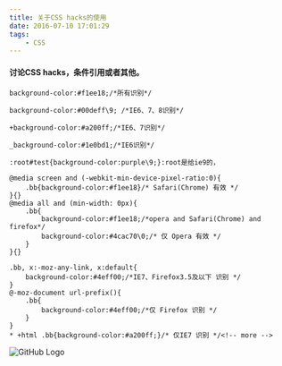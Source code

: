 ```yaml
---
title: 关于CSS hacks的使用
date: 2016-07-10 17:01:29
tags: 
	- CSS
---
```


#### 讨论CSS hacks，条件引用或者其他。

	background-color:#f1ee18;/*所有识别*/

	background-color:#00deff\9; /*IE6、7、8识别*/
	
	+background-color:#a200ff;/*IE6、7识别*/
	
	_background-color:#1e0bd1;/*IE6识别*/
	
	:root#test{background-color:purple\9;}:root是给ie9的，

	@media screen and (-webkit-min-device-pixel-ratio:0){
		.bb{background-color:#f1ee18}/* Safari(Chrome) 有效 */
	}{} 
	@media all and (min-width: 0px){ 
		.bb{
			background-color:#f1ee18;/*opera and Safari(Chrome) and firefox*/ 
			background-color:#4cac70\0;/* 仅 Opera 有效 */ 
		}
	}{} 

	.bb, x:-moz-any-link, x:default{
		background-color:#4eff00;/*IE7、Firefox3.5及以下 识别 */
	} 
	@-moz-document url-prefix(){
		.bb{
			background-color:#4eff00;/*仅 Firefox 识别 */
		}
	} 
	* +html .bb{background-color:#a200ff;}/* 仅IE7 识别 */<!-- more -->	


![GitHub Logo](/uploads/CSS_hack.png)

	
	
	
	
	
	
	
	
	
	
	